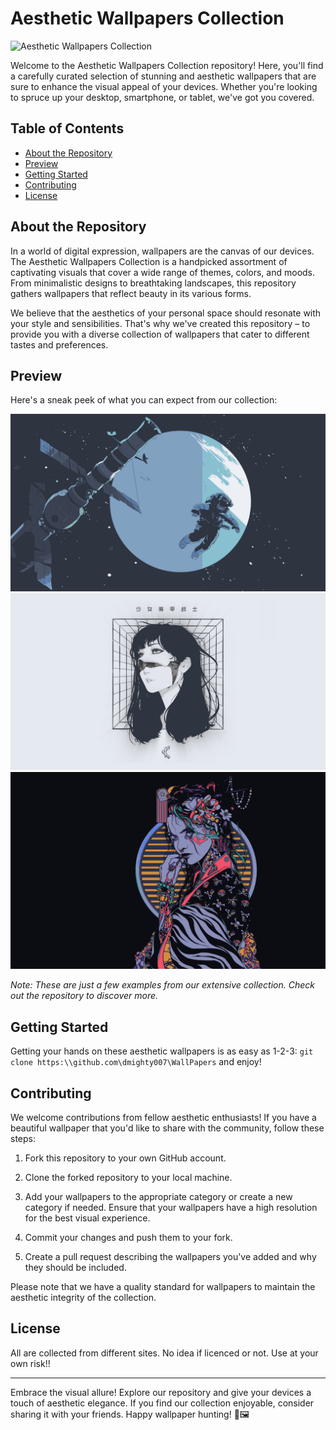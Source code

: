 # Aesthetic Wallpapers Collection

![Aesthetic Wallpapers Collection](repository_banner.png)

Welcome to the Aesthetic Wallpapers Collection repository! Here, you'll find a carefully curated selection of stunning and aesthetic wallpapers that are sure to enhance the visual appeal of your devices. Whether you're looking to spruce up your desktop, smartphone, or tablet, we've got you covered.

## Table of Contents

- [About the Repository](#about-the-repository)
- [Preview](#preview)
- [Getting Started](#getting-started)
- [Contributing](#contributing)
- [License](#license)

## About the Repository

In a world of digital expression, wallpapers are the canvas of our devices. The Aesthetic Wallpapers Collection is a handpicked assortment of captivating visuals that cover a wide range of themes, colors, and moods. From minimalistic designs to breathtaking landscapes, this repository gathers wallpapers that reflect beauty in its various forms.

We believe that the aesthetics of your personal space should resonate with your style and sensibilities. That's why we've created this repository – to provide you with a diverse collection of wallpapers that cater to different tastes and preferences.

## Preview

Here's a sneak peek of what you can expect from our collection:

![Wallpaper Preview 1](astronaut.png)
![Wallpaper Preview 2](cybergirl.png)
![Wallpaper Preview 3](tokyo-night.png)

*Note: These are just a few examples from our extensive collection. Check out the repository to discover more.*

## Getting Started

Getting your hands on these aesthetic wallpapers is as easy as 1-2-3:
`git clone https:\\github.com\dmighty007\WallPapers` and enjoy!

## Contributing

We welcome contributions from fellow aesthetic enthusiasts! If you have a beautiful wallpaper that you'd like to share with the community, follow these steps:

1. Fork this repository to your own GitHub account.

2. Clone the forked repository to your local machine.

3. Add your wallpapers to the appropriate category or create a new category if needed. Ensure that your wallpapers have a high resolution for the best visual experience.

4. Commit your changes and push them to your fork.

5. Create a pull request describing the wallpapers you've added and why they should be included.

Please note that we have a quality standard for wallpapers to maintain the aesthetic integrity of the collection.

## License
All are collected from different sites. No idea if licenced or not. Use at your own risk!!

---

Embrace the visual allure! Explore our repository and give your devices a touch of aesthetic elegance. If you find our collection enjoyable, consider sharing it with your friends. Happy wallpaper hunting! 🎨🖼️

